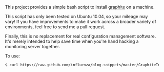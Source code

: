 This project provides a simple bash script to install [graphite](http://graphite.wikidot.com/) on a machine.

This script has only been tested on Ubuntu 10.04, so your mileage may vary! If you have 
improvements to make it work across a broader variety of environments, feel free to 
send me a pull request.

Finally, this is no replacement for real configuration management software. It's merely
intended to help save time when you're hand hacking a monitoring server together.

To use:
```bash
$ curl https://raw.github.com/influenza/blog-snippets/master/GraphiteInstaller/install.sh | bash -s
```
